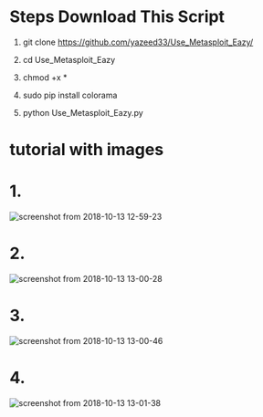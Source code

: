 
# Steps Download This Script

1. git clone https://github.com/yazeed33/Use_Metasploit_Eazy/

2. cd Use_Metasploit_Eazy 

3. chmod +x *

4. sudo pip install colorama

5. python Use_Metasploit_Eazy.py

# tutorial with images

# 1.
![screenshot from 2018-10-13 12-59-23](https://user-images.githubusercontent.com/35383814/46904809-d540c780-cef2-11e8-8d34-031f2154038b.png)

# 2.
![screenshot from 2018-10-13 13-00-28](https://user-images.githubusercontent.com/35383814/46904820-04efcf80-cef3-11e8-914f-55b58ff6b7c7.png)

# 3.
![screenshot from 2018-10-13 13-00-46](https://user-images.githubusercontent.com/35383814/46904856-93fce780-cef3-11e8-982e-19528dc6a8ea.png)

# 4.
![screenshot from 2018-10-13 13-01-38](https://user-images.githubusercontent.com/35383814/46904839-54ce9680-cef3-11e8-88dc-0a4ebfa85148.png)
